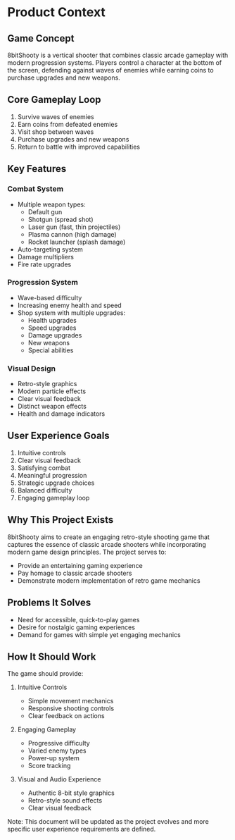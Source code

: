 # Product Context

## Game Concept
8bitShooty is a vertical shooter that combines classic arcade gameplay with modern progression systems. Players control a character at the bottom of the screen, defending against waves of enemies while earning coins to purchase upgrades and new weapons.

## Core Gameplay Loop
1. Survive waves of enemies
2. Earn coins from defeated enemies
3. Visit shop between waves
4. Purchase upgrades and new weapons
5. Return to battle with improved capabilities

## Key Features

### Combat System
- Multiple weapon types:
  - Default gun
  - Shotgun (spread shot)
  - Laser gun (fast, thin projectiles)
  - Plasma cannon (high damage)
  - Rocket launcher (splash damage)
- Auto-targeting system
- Damage multipliers
- Fire rate upgrades

### Progression System
- Wave-based difficulty
- Increasing enemy health and speed
- Shop system with multiple upgrades:
  - Health upgrades
  - Speed upgrades
  - Damage upgrades
  - New weapons
  - Special abilities

### Visual Design
- Retro-style graphics
- Modern particle effects
- Clear visual feedback
- Distinct weapon effects
- Health and damage indicators

## User Experience Goals
1. Intuitive controls
2. Clear visual feedback
3. Satisfying combat
4. Meaningful progression
5. Strategic upgrade choices
6. Balanced difficulty
7. Engaging gameplay loop

## Why This Project Exists
8bitShooty aims to create an engaging retro-style shooting game that captures the essence of classic arcade shooters while incorporating modern game design principles. The project serves to:
- Provide an entertaining gaming experience
- Pay homage to classic arcade shooters
- Demonstrate modern implementation of retro game mechanics

## Problems It Solves
- Need for accessible, quick-to-play games
- Desire for nostalgic gaming experiences
- Demand for games with simple yet engaging mechanics

## How It Should Work
The game should provide:
1. Intuitive Controls
   - Simple movement mechanics
   - Responsive shooting controls
   - Clear feedback on actions

2. Engaging Gameplay
   - Progressive difficulty
   - Varied enemy types
   - Power-up system
   - Score tracking

3. Visual and Audio Experience
   - Authentic 8-bit style graphics
   - Retro-style sound effects
   - Clear visual feedback

Note: This document will be updated as the project evolves and more specific user experience requirements are defined. 